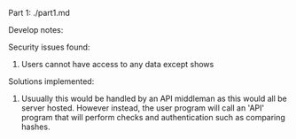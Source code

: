 Part 1: ./part1.md

Develop notes:

Security issues found:
1. Users cannot have access to any data except shows



Solutions implemented:
1. Usuually this would be handled by an API middleman as this would all be server hosted. However instead, the user program will call an 'API' program that will perform checks and authentication such as comparing hashes.
